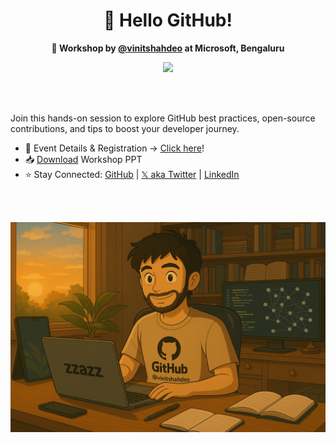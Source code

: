 <h1 align="center">👋 Hello GitHub!</h1>
<p align="center"><strong>📍 Workshop by <a href="https://github.com/vinitshahdeo">@vinitshahdeo</a> at Microsoft, Bengaluru</strong></p>
<p align="center"><a href="https://github.com/vinitshahdeo"><img src="https://img.shields.io/github/followers/vinitshahdeo.svg?label=Follow%20@vinitshahdeo&style=social"/></a>
</p>
<br/><br/>

Join this hands-on session to explore GitHub best practices, open-source contributions, and tips to boost your developer journey.

- 🔗 Event Details & Registration → [Click here](https://reskilll.com/event/aiaiblr)!
- 📥 [Download](https://github.com/vinitshahdeo/hello-github/blob/main/ppt/Hello%20GitHub%20-%20By%20Vinit%20Shahdeo.pdf?raw=true) Workshop PPT
- ⭐ Stay Connected: [GitHub](https://github.com/vinitshahdeo) | [𝕏 aka Twitter](https://x.com/vinit_shahdeo) | [LinkedIn](https://www.linkedin.com/in/vinitshahdeo)

<br/><br/>

![banner - @vinitshahdeo](media/banner.png)


<br/><br/>
